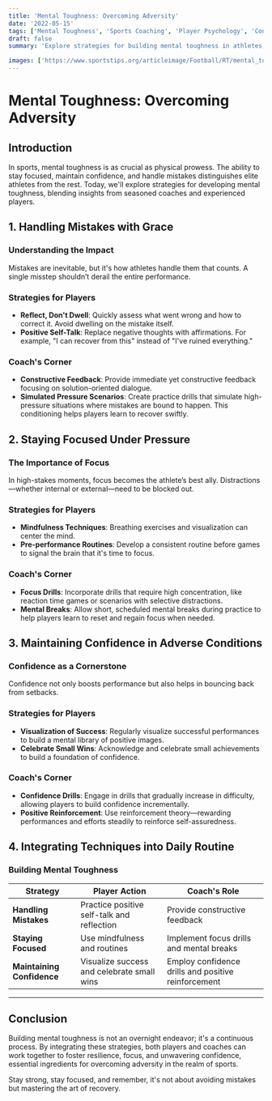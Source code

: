 ```yaml
---
title: 'Mental Toughness: Overcoming Adversity'
date: '2022-05-15'
tags: ['Mental Toughness', 'Sports Coaching', 'Player Psychology', 'Confidence Building', 'Focus Strategies', 'Overcoming Mistakes', 'Adversity in Sports', 'Performance Enhancement', 'Athlete Mindset']
draft: false
summary: 'Explore strategies for building mental toughness in athletes, including handling mistakes, staying focused, and maintaining confidence.'

images: ['https://www.sportstips.org/articleimage/Football/RT/mental_toughness_overcoming_adversity.webp']
---
```


# Mental Toughness: Overcoming Adversity

## Introduction
In sports, mental toughness is as crucial as physical prowess. The ability to stay focused, maintain confidence, and handle mistakes distinguishes elite athletes from the rest. Today, we'll explore strategies for developing mental toughness, blending insights from seasoned coaches and experienced players.

## 1. Handling Mistakes with Grace

### Understanding the Impact
Mistakes are inevitable, but it's how athletes handle them that counts. A single misstep shouldn’t derail the entire performance. 

### Strategies for Players
- **Reflect, Don't Dwell**: Quickly assess what went wrong and how to correct it. Avoid dwelling on the mistake itself.
- **Positive Self-Talk**: Replace negative thoughts with affirmations. For example, "I can recover from this" instead of "I've ruined everything."

### Coach's Corner
- **Constructive Feedback**: Provide immediate yet constructive feedback focusing on solution-oriented dialogue.
- **Simulated Pressure Scenarios**: Create practice drills that simulate high-pressure situations where mistakes are bound to happen. This conditioning helps players learn to recover swiftly.

## 2. Staying Focused Under Pressure

### The Importance of Focus
In high-stakes moments, focus becomes the athlete’s best ally. Distractions—whether internal or external—need to be blocked out.

### Strategies for Players
- **Mindfulness Techniques**: Breathing exercises and visualization can center the mind. 
- **Pre-performance Routines**: Develop a consistent routine before games to signal the brain that it's time to focus.

### Coach's Corner
- **Focus Drills**: Incorporate drills that require high concentration, like reaction time games or scenarios with selective distractions.
- **Mental Breaks**: Allow short, scheduled mental breaks during practice to help players learn to reset and regain focus when needed.

## 3. Maintaining Confidence in Adverse Conditions

### Confidence as a Cornerstone
Confidence not only boosts performance but also helps in bouncing back from setbacks. 

### Strategies for Players
- **Visualization of Success**: Regularly visualize successful performances to build a mental library of positive images.
- **Celebrate Small Wins**: Acknowledge and celebrate small achievements to build a foundation of confidence.

### Coach's Corner
- **Confidence Drills**: Engage in drills that gradually increase in difficulty, allowing players to build confidence incrementally.
- **Positive Reinforcement**: Use reinforcement theory—rewarding performances and efforts steadily to reinforce self-assuredness.

## 4. Integrating Techniques into Daily Routine

### Building Mental Toughness

| Strategy                  | Player Action                               | Coach's Role                          |
|---------------------------|---------------------------------------------|---------------------------------------|
| **Handling Mistakes**     | Practice positive self-talk and reflection | Provide constructive feedback         |
| **Staying Focused**       | Use mindfulness and routines                | Implement focus drills and mental breaks |
| **Maintaining Confidence**| Visualize success and celebrate small wins | Employ confidence drills and positive reinforcement |

---

## Conclusion
Building mental toughness is not an overnight endeavor; it's a continuous process. By integrating these strategies, both players and coaches can work together to foster resilience, focus, and unwavering confidence, essential ingredients for overcoming adversity in the realm of sports.

Stay strong, stay focused, and remember, it's not about avoiding mistakes but mastering the art of recovery.
```